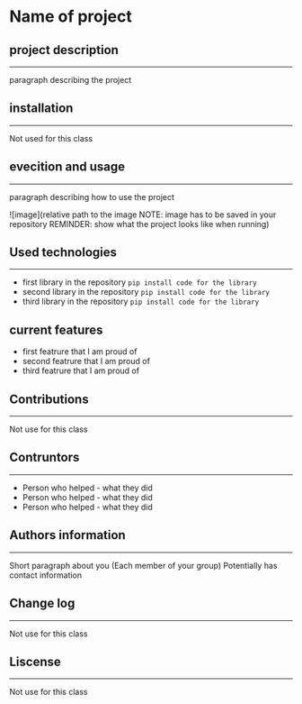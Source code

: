 # Name of project

## project description
---
paragraph describing the project

## installation
---
Not used for this class

## evecition and usage
---
paragraph describing how to use the project

![image](relative path to the image NOTE: image has to be saved in your repository REMINDER: show what the project looks like when running)

## Used technologies 
---
+ first library in the repository
`pip install code for the library`
+ second library in the repository
`pip install code for the library`
+ third library in the repository
`pip install code for the library`

## current features
+ first featrure that I am proud of
+ second featrure that I am proud of
+ third featrure that I am proud of

## Contributions
---
Not use for this class

## Contruntors
---
+ Person who helped - what they did
+ Person who helped - what they did
+ Person who helped - what they did

## Authors information
---
Short paragraph about you (Each member of your group)
Potentially has contact information

## Change log
---
Not use for this class

## Liscense
---
Not use for this class
